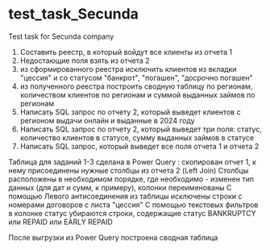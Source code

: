 # test_task_Secunda
Test task for Secunda company

1. Составить реестр, в который войдут все клиенты из отчета 1
2. Недостающие поля взять из отчета 2
3. из сформированного реестра исключить клиентов из вкладки "цессия" и со статусом "банкрот", "погашен", "досрочно погашен"
4. из полученного реестра построить сводную таблицу по регионам, количеством клиентов по регионам и суммой выданных займов по регионам
4. Написать SQL запрос по отчету 2, который выведет клиентов с регионом выдачи онлайн и выданные в 2024 году
5. Написать SQL запрос по отчету 2, который выведет три поля: статус, количество клиентов в статусе, сумму выданных займов в статусе
6. Написать SQL запрос, который выведет все поля отчета 1 и отчета 2


Таблица для заданий 1-3 сделана в Power Query : скопирован отчет 1, к нему присоединены нужные столбцы из отчета 2 (Left Join)
Столбцы расположены в необходимом порядке, где необходимо - изменен тип данных (для дат и сумм, к примеру), колонки переименованы
С помощью Левого антисоединения из таблицы исключены строки с номерами договоров с листа "цессия"
С помощью текстовых фильтров в колонке статус убираются строки, содержащие статус BANKRUPTCY или REPAID или EARLY REPAID

После выгрузки из Power Query построена сводная таблица
